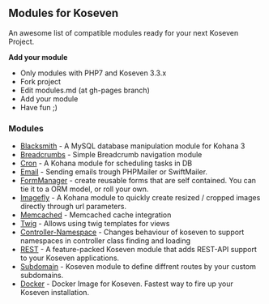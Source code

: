 ## Modules for Koseven

An awesome list of compatible modules ready for your next Koseven Project.

**Add your module**

- Only modules with PHP7 and Koseven 3.3.x
- Fork project
- Edit modules.md (at gh-pages branch)
- Add your module
- Have  fun ;)

### Modules

- [Blacksmith](https://github.com/themusicman/Blacksmith) - A MySQL database manipulation module for Kohana 3
- [Breadcrumbs](https://github.com/kierangraham/breadcrumbs) - Simple Breadcrumb navigation module
- [Cron](https://github.com/neo22s/kohana-cron) - A Kohana module for scheduling tasks in DB
- [Email](https://github.com/svenbw/kohana-email) - Sending emails trough PHPMailer or SwiftMailer.
- [FormManager](https://github.com/colinbm/kohana-formmanager) - create reusable forms that are self contained. You can tie it to a ORM model, or roll your own.
- [Imagefly](https://github.com/Bodom78/kohana-imagefly) - A Kohana module to quickly create resized / cropped images directly through url parameters.
- [Memcached](https://github.com/gimpe/kohana-memcached) - Memcached cache integration
- [Twig](https://github.com/errotan/koseven-twig) - Allows using twig templates for views
- [Controller-Namespace](https://github.com/errotan/koseven-controller-namespace) - Changes behaviour of koseven to support namespaces in controller class finding and loading 
- [REST](https://github.com/toitzi/koseven-rest) - A feature-packed Koseven module that adds REST-API support to your Koseven applications.
- [Subdomain](https://github.com/toitzi/koseven-subdomain) - Koseven module to define diffrent routes by your custom subdomains.
- [Docker](https://github.com/toitzi/koseven-docker) - Docker Image for Koseven. Fastest way to fire up your Koseven installation.
